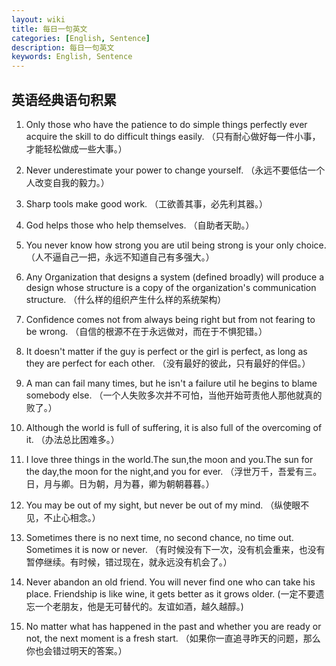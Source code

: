 ```yaml
---
layout: wiki
title: 每日一句英文
categories: [English, Sentence]
description: 每日一句英文
keywords: English, Sentence
---
```


## 英语经典语句积累

1. Only those who have the patience to do simple things perfectly ever acquire the skill to do difficult things easily. （只有耐心做好每一件小事，才能轻松做成一些大事。）

1. Never underestimate your power to change yourself. （永远不要低估一个人改变自我的毅力。）

1. Sharp tools make good work. （工欲善其事，必先利其器。）

1. God helps those who help themselves. （自助者天助。）

1. You never know how strong you are util being strong is your only choice. （人不逼自己一把，永远不知道自己有多强大。）

1. Any Organization that designs a system (defined broadly) will produce a design whose structure is a copy of the organization's communication structure. （什么样的组织产生什么样的系统架构）

1. Confidence comes not from always being right but from not fearing to be wrong. （自信的根源不在于永远做对，而在于不惧犯错。）

1. It doesn't matter if the guy is perfect or the girl is perfect, as long as they are perfect for each other. （没有最好的彼此，只有最好的伴侣。）

1. A man can fail many times, but he isn't a failure util he begins to blame somebody else. （一个人失败多次并不可怕，当他开始苛责他人那他就真的败了。）

1. Although the world is full of suffering, it is also full of the overcoming of it. （办法总比困难多。）

1. I love three things in the world.The sun,the moon and you.The sun for the day,the moon for the night,and you for ever. （浮世万千，吾爱有三。日，月与卿。日为朝，月为暮，卿为朝朝暮暮。）

1. You may be out of my sight, but never be out of my mind. （纵使眼不见，不止心相念。）

1. Sometimes there is no next time, no second chance, no time out. Sometimes it is now or never. （有时候没有下一次，没有机会重来，也没有暂停继续。有时候，错过现在，就永远没有机会了。）

1. Never abandon an old friend. You will never find one who can take his place. Friendship is like wine, it gets better as it grows older. (一定不要遗忘一个老朋友，他是无可替代的。友谊如酒，越久越醇。)

1. No matter what has happened in the past and whether you are ready or not, the next moment is a fresh start. （如果你一直追寻昨天的问题，那么你也会错过明天的答案。）


















































